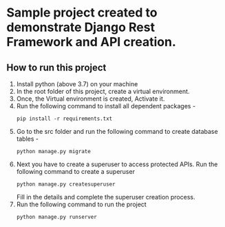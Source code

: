 # Sample project created to demonstrate Django Rest Framework and API creation.


## How to run this project

1. Install python (above 3.7) on your machine
2. In the root folder of this project, create a virtual environment.
3. Once, the Virtual environment is created, Activate it.
4. Run the following command to install all dependent packages -
   ```
   pip install -r requirements.txt
   ```
5. Go to the src folder and run the following command to create database tables -
   ```
   python manage.py migrate
   ```
6. Next you have to create a superuser to access protected APIs. Run the following command to create a superuser
   ```
   python manage.py createsuperuser
   ```
   Fill in the details and complete the superuser creation process.
7. Run the following command to run the project
   ```
   python manage.py runserver
